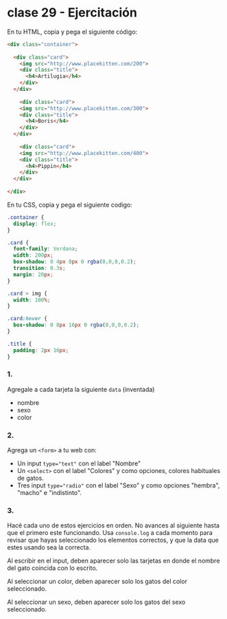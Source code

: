 # clase 29 - Ejercitación

En tu HTML, copia y pega el siguiente código:

```html
<div class="container">
  
  <div class="card">
    <img src="http://www.placekitten.com/200">
    <div class="title">
      <h4>Artilugia</h4>
    </div>
  </div>
  
    <div class="card">
    <img src="http://www.placekitten.com/300">
    <div class="title">
      <h4>Boris</h4>
    </div>
  </div>
  
    <div class="card">
    <img src="http://www.placekitten.com/400">
    <div class="title">
      <h4>Pippin</h4>
    </div>
  </div>
  
</div>
```

En tu CSS, copia y pega el siguiente codigo:

```css 
.container {
  display: flex;
}

.card {
  font-family: Verdana;
  width: 200px;
  box-shadow: 0 4px 8px 0 rgba(0,0,0,0.2);
  transition: 0.3s;
  margin: 20px;
}

.card > img {
  width: 100%;
}

.card:hover {
  box-shadow: 0 8px 16px 0 rgba(0,0,0,0.2);
}

.title {
  padding: 2px 16px;
}
```

### 1. 

Agregale a cada tarjeta la siguiente `data` (inventada)
- nombre
- sexo
- color

### 2. 

Agrega un `<form>` a tu web con:
- Un input `type="text"` con el label "Nombre"
- Un `<select>` con el label "Colores" y como opciones, colores habituales de gatos. 
- Tres input `type="radio"` con el label "Sexo" y como opciones "hembra", "macho" e "indistinto". 
  
### 3. 

Hacé cada uno de estos ejercicios en orden. No avances al siguiente hasta que el primero este funcionando. 
Usa `console.log` a cada momento para revisar que hayas seleccionado los elementos correctos, y que la data que estes usando sea la correcta. 

Al escribir en el input, deben aparecer solo las tarjetas en donde el nombre del gato coincida con lo escrito. 

Al seleccionar un color, deben aparecer solo los gatos del color seleccionado. 

Al seleccionar un sexo, deben aparecer solo los gatos del sexo seleccionado. 
